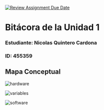 [![Review Assignment Due Date](https://classroom.github.com/assets/deadline-readme-button-22041afd0340ce965d47ae6ef1cefeee28c7c493a6346c4f15d667ab976d596c.svg)](https://classroom.github.com/a/WfEJSxe8)
# Bitácora de la Unidad 1

### Estudiante:  Nicolas Quintero Cardona
### ID:  455359

## Mapa Conceptual

![hardware](c:\Users\Nicolas\siscomp_2024\sc-2420-eval-u1-NicolasQ455359\hardwaremapaconceptual.png)

![variables](c:\Users\Nicolas\siscomp_2024\sc-2420-eval-u1-NicolasQ455359\variablesdearquitecturamapaconceptual.png)

![software](c:\Users\Nicolas\siscomp_2024\sc-2420-eval-u1-NicolasQ455359\softwaremapaconceptual.png)
